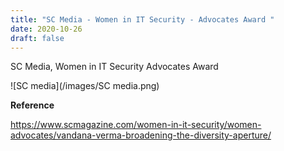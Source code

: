 ```yaml
---
title: "SC Media - Women in IT Security - Advocates Award "
date: 2020-10-26
draft: false
---
```


SC Media, Women in IT Security Advocates Award

![SC media](/images/SC media.png)

**Reference**

https://www.scmagazine.com/women-in-it-security/women-advocates/vandana-verma-broadening-the-diversity-aperture/



